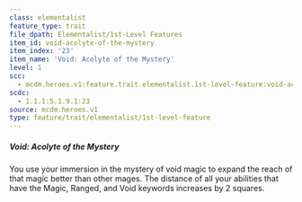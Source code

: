 ```yaml
---
class: elementalist
feature_type: trait
file_dpath: Elementalist/1st-Level Features
item_id: void-acolyte-of-the-mystery
item_index: '23'
item_name: 'Void: Acolyte of the Mystery'
level: 1
scc:
  - mcdm.heroes.v1:feature.trait.elementalist.1st-level-feature:void-acolyte-of-the-mystery
scdc:
  - 1.1.1:5.1.9.1:23
source: mcdm.heroes.v1
type: feature/trait/elementalist/1st-level-feature
---
```


##### Void: Acolyte of the Mystery

You use your immersion in the mystery of void magic to expand the reach of that magic better than other mages. The distance of all your abilities that have the Magic, Ranged, and Void keywords increases by 2 squares.

